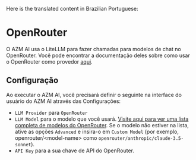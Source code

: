 Here is the translated content in Brazilian Portuguese:

# OpenRouter

O AZM AI usa o LiteLLM para fazer chamadas para modelos de chat no OpenRouter. Você pode encontrar a documentação deles sobre como usar o OpenRouter como provedor [aqui](https://docs.litellm.ai/docs/providers/openrouter).

## Configuração

Ao executar o AZM AI, você precisará definir o seguinte na interface do usuário do AZM AI através das Configurações:
* `LLM Provider` para `OpenRouter`
* `LLM Model` para o modelo que você usará.
[Visite aqui para ver uma lista completa de modelos do OpenRouter](https://openrouter.ai/models).
Se o modelo não estiver na lista, ative as opções `Advanced` e insira-o em `Custom Model` (por exemplo, openrouter/&lt;model-name&gt; como `openrouter/anthropic/claude-3.5-sonnet`).
* `API Key` para a sua chave de API do OpenRouter.
